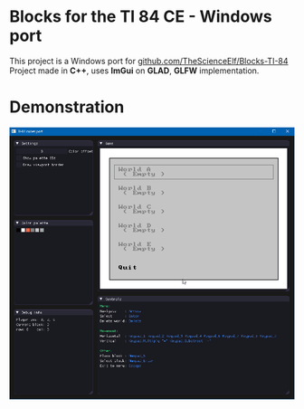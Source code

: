 # Blocks for the TI 84 CE - Windows port

This project is a Windows port for [github.com/TheScienceElf/Blocks-TI-84](https://github.com/TheScienceElf/Blocks-TI-84)
Project made in **C++**, uses **ImGui** on **GLAD**, **GLFW** implementation.

# Demonstration
![Demonstration](https://github.com/freezak/ti-84-blocks-windows-port/blob/e110a270e183677efd4cb2ba6566b92d2df7f8aa/blob/demo.gif)